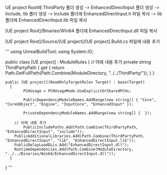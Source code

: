 UE project Root에 ThirdParty 폴더 생성 -> EnhancedDirectInput 폴더 생성 -> Include, lib 폴더 생성
 -> include 폴더에 EnhancedDirectInput.h 파일 복사 -> lib 폴더에 EnhancedDirectInput.lib 파일 복사

[UE project Root]/Binaries/Win64 폴더에 EnhancedDirectInput.dll 파일 복사

[UE project Root]/Source/[UE project]/[UE project].Build.cs 파일에 내용 추가

'''
using UnrealBuildTool;
using System.IO;

public class [UE project] : ModuleRules
{
    // 아래 내용 추가
    private string ThirdPartyPath
    {
        get { return Path.GetFullPath(Path.Combine(ModuleDirectory, "../../ThirdParty/")); }
    }

    public [UE project](ReadOnlyTargetRules Target) : base(Target)
	  {
		    PCHUsage = PCHUsageMode.UseExplicitOrSharedPCHs;
	
		    PublicDependencyModuleNames.AddRange(new string[] { "Core", "CoreUObject", "Engine", "InputCore", "EnhancedInput" });

		    PrivateDependencyModuleNames.AddRange(new string[] {  });

        // 아래 내용 추가
		    PublicIncludePaths.Add(Path.Combine(ThirdPartyPath, "EnhancedDirectInput", "include"));
        PublicAdditionalLibraries.Add(Path.Combine(ThirdPartyPath, "EnhancedDirectInput", "lib", "EnhancedDirectInput.lib"));
        PublicDelayLoadDLLs.Add("EnhancedDirectInput.dll");
        RuntimeDependencies.Add(Path.Combine(ModuleDirectory, "../../Binaries/Win64/EnhancedDirectInput.dll"));
	  }
}
'''

